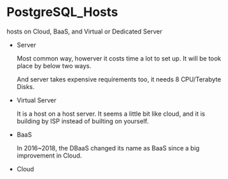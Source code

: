 # PostgreSQL_Hosts
hosts on Cloud, BaaS, and Virtual or Dedicated Server

* Server

    Most common way, howerver it costs time a lot to set up. It will be took place by below two ways.
    
    And server takes expensive requirements too, it needs 8 CPU/Terabyte Disks.
    
* Virtual Server

    It is a host on a host server. It seems a little bit like cloud, and it is building by ISP instead of builting on yourself. 

* BaaS

   In 2016~2018, the DBaaS changed its name as BaaS since a big improvement in Cloud.

* Cloud












